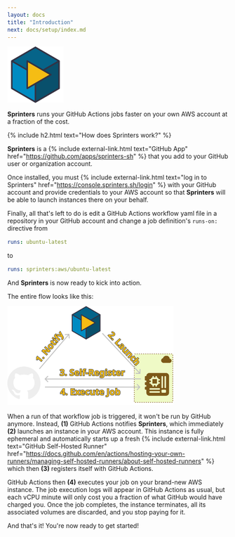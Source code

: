 ```yaml
---
layout: docs
title: "Introduction"
next: docs/setup/index.md
---
```


<img src="/assets/logo/sprinters.svg" width="128px" alt="Sprinters Logo">

**Sprinters** runs your GitHub Actions jobs faster on your own AWS account at a fraction of the cost.

{% include h2.html text="How does Sprinters work?" %}

**Sprinters** is a {% include external-link.html text="GitHub App" href="https://github.com/apps/sprinters-sh" %} that
you add to your GitHub user or organization account.

Once installed, you must {% include external-link.html text="log in to Sprinters" href="https://console.sprinters.sh/login" %} with your
GitHub account and provide credentials to your AWS account so that **Sprinters** will be able to launch instances there on your behalf.

Finally, all that's left to do is edit a GitHub Actions workflow yaml file in a repository in your GitHub account and 
change a job definition's `runs-on:` directive from

```yaml
runs: ubuntu-latest
```

to

```yaml
runs: sprinters:aws/ubuntu-latest
```

And **Sprinters** is now ready to kick into action.

The entire flow looks like this:

<img src="/assets/introduction.svg" width="378" alt="How Sprinters Works Diagram">

When a run of that workflow job is triggered, it won't be run by GitHub anymore. Instead, **(1)** GitHub Actions notifies
**Sprinters**, which immediately **(2)** launches an instance in your AWS account. 
This instance is fully ephemeral and automatically starts up 
a fresh {% include external-link.html text="GitHub Self-Hosted Runner" href="https://docs.github.com/en/actions/hosting-your-own-runners/managing-self-hosted-runners/about-self-hosted-runners" %} which
then **(3)** registers itself with GitHub Actions.

GitHub Actions then **(4)** executes your job on your brand-new AWS instance. The job execution logs will appear in GitHub Actions
as usual, but each vCPU minute will only cost you a fraction of what GitHub would have charged you. Once the job
completes, the instance terminates, all its associated volumes are discarded, and you stop paying for it.

And that's it! You're now ready to get started!
